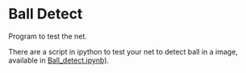 # Ball Detect

Program to test the net.

There are a script in ipython to test your net to detect ball in a image, available in [Ball_detect.ipynb)](https://github.com/Isaac25silva/Ball_detect-DNN/blob/master/ball_detect/Ball_detect.ipynb).
